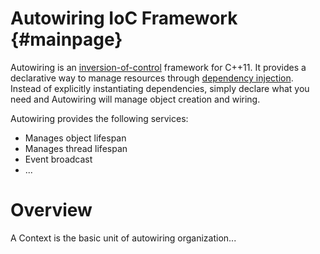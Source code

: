 Autowiring IoC Framework    {#mainpage}
=========================

Autowiring is an [inversion-of-control](http://en.wikipedia.org/wiki/Inversion_of_control) framework for C++11. It provides a declarative way to manage resources through [dependency injection](http://en.wikipedia.org/wiki/Dependency_injection). Instead of explicitly instantiating dependencies, simply declare what you need and Autowiring will manage object creation and wiring.

Autowiring provides the following services:

* Manages object lifespan
* Manages thread lifespan
* Event broadcast
* ...

# Overview

A Context is the basic unit of autowiring organization...
